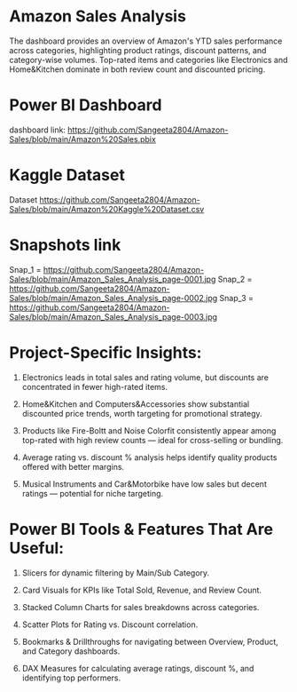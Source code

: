 # Amazon Sales Analysis

The dashboard provides an overview of Amazon's YTD sales performance across categories, highlighting product ratings, discount patterns, and category-wise volumes. Top-rated items and categories like Electronics and Home&Kitchen dominate in both review count and discounted pricing.

# Power BI Dashboard
dashboard link: https://github.com/Sangeeta2804/Amazon-Sales/blob/main/Amazon%20Sales.pbix
# Kaggle Dataset 
Dataset https://github.com/Sangeeta2804/Amazon-Sales/blob/main/Amazon%20Kaggle%20Dataset.csv

# Snapshots link
Snap_1 = https://github.com/Sangeeta2804/Amazon-Sales/blob/main/Amazon_Sales_Analysis_page-0001.jpg
Snap_2 = https://github.com/Sangeeta2804/Amazon-Sales/blob/main/Amazon_Sales_Analysis_page-0002.jpg
Snap_3 = https://github.com/Sangeeta2804/Amazon-Sales/blob/main/Amazon_Sales_Analysis_page-0003.jpg

# Project-Specific Insights:

1. Electronics leads in total sales and rating volume, but discounts are concentrated in fewer high-rated items.

2. Home&Kitchen and Computers&Accessories show substantial discounted price trends, worth targeting for promotional strategy.

3. Products like Fire-Boltt and Noise Colorfit consistently appear among top-rated with high review counts — ideal for cross-selling or bundling.

4. Average rating vs. discount % analysis helps identify quality products offered with better margins.

5. Musical Instruments and Car&Motorbike have low sales but decent ratings — potential for niche targeting.

# Power BI Tools & Features That Are Useful:

1. Slicers for dynamic filtering by Main/Sub Category.

2. Card Visuals for KPIs like Total Sold, Revenue, and Review Count.

3. Stacked Column Charts for sales breakdowns across categories.

4. Scatter Plots for Rating vs. Discount correlation.

5. Bookmarks & Drillthroughs for navigating between Overview, Product, and Category dashboards.

6. DAX Measures for calculating average ratings, discount %, and identifying top performers.
